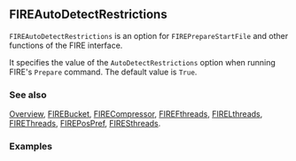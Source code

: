 ## FIREAutoDetectRestrictions

`FIREAutoDetectRestrictions` is an option for `FIREPrepareStartFile` and other functions of the FIRE interface.

It specifies the value of the `AutoDetectRestrictions` option when running FIRE's `Prepare` command. The
default value is `True`.

### See also

[Overview](Extra/FeynHelpers.md), [FIREBucket](FIREBucket.md), [FIRECompressor](FIRECompressor.md), [FIREFthreads](FIREFthreads.md), [FIRELthreads](FIRELthreads.md), [FIREThreads](FIREThreads.md), [FIREPosPref](FIREPosPref.md), [FIRESthreads](FIRESthreads.md).

### Examples